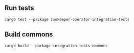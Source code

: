## Run tests

    cargo test --package zookeeper-operator-integration-tests

## Build commons

    cargo build --package integration-tests-commons

